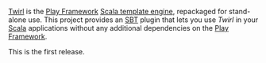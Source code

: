 [Twirl][] is the [Play Framework][] [Scala template engine][], repackaged for stand-alone use.
This project provides an [SBT][] plugin that lets you use *Twirl* in your [Scala][] applications without any additional
dependencies on the [Play Framework][].

This is the first release.

  [Twirl]: https://github.com/spray/twirl
  [Play Framework]: http://www.playframework.org/
  [Scala]: http://www.scala-lang.org/
  [Scala template engine]: https://github.com/playframework/Play20/wiki/ScalaTemplates
  [SBT]: https://github.com/harrah/xsbt/wiki